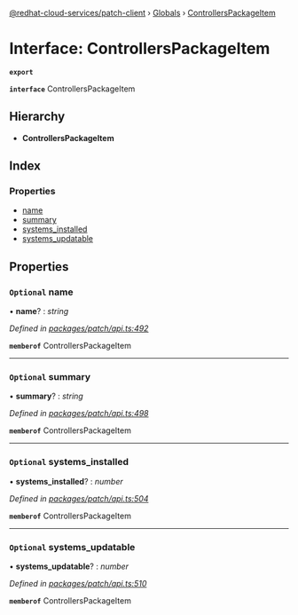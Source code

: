 [@redhat-cloud-services/patch-client](../README.md) › [Globals](../globals.md) › [ControllersPackageItem](controllerspackageitem.md)

# Interface: ControllersPackageItem

**`export`** 

**`interface`** ControllersPackageItem

## Hierarchy

* **ControllersPackageItem**

## Index

### Properties

* [name](controllerspackageitem.md#optional-name)
* [summary](controllerspackageitem.md#optional-summary)
* [systems_installed](controllerspackageitem.md#optional-systems_installed)
* [systems_updatable](controllerspackageitem.md#optional-systems_updatable)

## Properties

### `Optional` name

• **name**? : *string*

*Defined in [packages/patch/api.ts:492](https://github.com/RedHatInsights/javascript-clients/blob/8a10980/packages/patch/api.ts#L492)*

**`memberof`** ControllersPackageItem

___

### `Optional` summary

• **summary**? : *string*

*Defined in [packages/patch/api.ts:498](https://github.com/RedHatInsights/javascript-clients/blob/8a10980/packages/patch/api.ts#L498)*

**`memberof`** ControllersPackageItem

___

### `Optional` systems_installed

• **systems_installed**? : *number*

*Defined in [packages/patch/api.ts:504](https://github.com/RedHatInsights/javascript-clients/blob/8a10980/packages/patch/api.ts#L504)*

**`memberof`** ControllersPackageItem

___

### `Optional` systems_updatable

• **systems_updatable**? : *number*

*Defined in [packages/patch/api.ts:510](https://github.com/RedHatInsights/javascript-clients/blob/8a10980/packages/patch/api.ts#L510)*

**`memberof`** ControllersPackageItem
